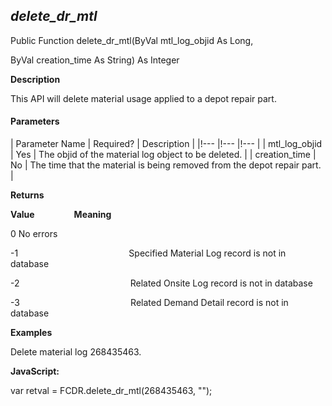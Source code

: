 _delete_dr_mtl_
-----------------

Public Function delete_dr_mtl(ByVal mtl_log_objid As Long,

ByVal creation_time As String) As Integer

**Description**

This API will delete material usage applied to a depot repair part.

#### Parameters

| Parameter Name | Required? | Description |
|!--- |!--- |!--- |
| mtl_log_objid | Yes | The objid of the material log object to be deleted. |
| creation_time | No | The time that the material is being removed from the depot repair part. |

**Returns**

**Value**                **Meaning**

0 No errors

-1                                             Specified Material Log record is not in database

-2                                             Related Onsite Log record is not in database

-3                                             Related Demand Detail record is not in database

**Examples**

 Delete material log 268435463.

**JavaScript:**

var retval = FCDR.delete_dr_mtl(268435463, "");